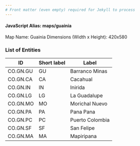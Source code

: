```yaml
---
# Front matter (even empty) required for Jekyll to process
---
```


#### JavaScript Alias: maps/guainia

Map Name: Guainia
Dimensions (Width x Height): 420x580





### List of Entities

ID | Short label | Label
---|---|---|
CO.GN.GU|GU|Barranco Minas
CO.GN.CA|CA|Cacahual
CO.GN.IN|IN|Inirida
CO.GN.LG|LG|La Guadalupe
CO.GN.MO|MO|Morichal Nuevo
CO.GN.PA|PA|Pana Pana
CO.GN.PC|PC|Puerto Colombia
CO.GN.SF|SF|San Felipe
CO.GN.MA|MA|Mapiripana